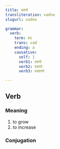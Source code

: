```yaml
---
title: वदणो
transliteration: vadno
slugurl: vadno

grammar: 
  verb:
    term: वद
    trans: vad
    ending: a
    causative:
      self: 1
      verb1: वदणो
      verb2: वदाणो
      verb3: वदवाणो

---
```

## Verb

### Meaning
1. to grow
2. to increase

### Conjugation
<verb-conj :grammar="grammar"></verb-conj>